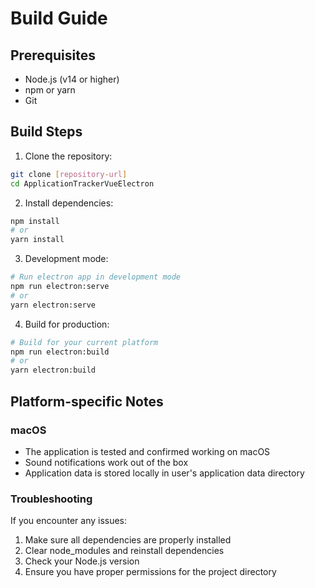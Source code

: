# Build Guide

## Prerequisites
- Node.js (v14 or higher)
- npm or yarn
- Git

## Build Steps

1. Clone the repository:
```bash
git clone [repository-url]
cd ApplicationTrackerVueElectron
```

2. Install dependencies:
```bash
npm install
# or
yarn install
```

3. Development mode:
```bash
# Run electron app in development mode
npm run electron:serve
# or
yarn electron:serve
```

4. Build for production:
```bash
# Build for your current platform
npm run electron:build
# or
yarn electron:build
```

## Platform-specific Notes

### macOS
- The application is tested and confirmed working on macOS
- Sound notifications work out of the box
- Application data is stored locally in user's application data directory

### Troubleshooting
If you encounter any issues:
1. Make sure all dependencies are properly installed
2. Clear node_modules and reinstall dependencies
3. Check your Node.js version
4. Ensure you have proper permissions for the project directory

